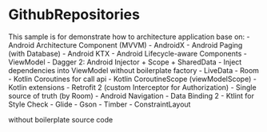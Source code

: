 # GithubRepositories

This sample is for demonstrate how to architecture application base on:
    - Android Architecture Component (MVVM)
    - AndroidX
    - Android Paging (with Database)
    - Android KTX
    - Android Lifecycle-aware Components
    - ViewModel
    - Dagger 2: Android Injector + Scope + SharedData
    - Inject dependencies into ViewModel without boilerplate factory
    - LiveData
    - Room
    - Kotlin Coroutines for call api
    - Kotlin CoroutineScope (viewModelScope)
    - Kotlin extensions
    - Retrofit 2 (custom Interceptor for Authorization)
    - Single source of truth (by Room)
    - Android Navigation
    - Data Binding 2
    - Ktlint for Style Check
    - Glide
    - Gson
    - Timber
    - ConstraintLayout

without boilerplate source code
